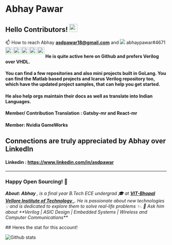 # Abhay Pawar
 

## Hello Contributors! <img src="https://raw.githubusercontent.com/iampavangandhi/iampavangandhi/master/gifs/Hi.gif" width="25px"></h2>

📫 How to reach Abhay **asdpawar18@gmail.com** and <img src="https://img.shields.io/badge/discord-%237289DA.svg?&style=for-the-badge&logo=discord&logoColor=white"/> abhaypawar#4671
<a href="https://github.com/abhaypawar" target="_blank">
  <img align="left" alt="Abhay's Github" width="22px" src="https://cdn.jsdelivr.net/npm/simple-icons@v3/icons/github.svg" />
</a>
<a href="https://instagram.com/asdpawar/" target="_blank">
  <img align="left" alt="Abhay's Instagram" width="22px" src="https://cdn.jsdelivr.net/npm/simple-icons@v3/icons/instagram.svg" />
</a>
<a href="https://twitter.com/asdpawar" target="_blank">
  <img align="left" alt="Abhay's Twitter" width="22px" src="https://cdn.jsdelivr.net/npm/simple-icons@v3/icons/twitter.svg" />
</a>
<a href="https://www.linkedin.com/in/asdpawar/" target="_blank">
  <img align="left" alt="Abhay's Linkdein" width="22px" src="https://cdn.jsdelivr.net/npm/simple-icons@v3/icons/linkedin.svg" />
</a>
<a href="https://github.com/asdpawar" target="_blank">
  <img align="left" alt="Abhay's Github" width="22px" src="https://cdn.jsdelivr.net/npm/simple-icons@v3/icons/github.svg" />
</a>
<br />

#### He is quite active here on Github and prefers Verilog over VHDL.
#### You can find a few repositories and also mini projects built in GoLang. You can find the Matlab based projects and Icarus Verilog repository too, which have the updated project samples, that can help you get started. 

#### He also help orgs maintain their docs as well as translate into Indian Languages.
#### Member/ Contribution Translation : Gatsby-mr and React-mr
#### Member: Nvidia GameWorks
Connections are truly appreciated by Abhay over LinkedIn
----
#### Linkedin : https://www.linkedin.com/in/asdpawar
----

### Happy Open Sourcing! 🤩
<p>
 <i> <b> About: </b> <b> Abhay </b>, is a final year B.Tech ECE undergrad 🎓 at <a href="https://www.vitbhopal.ac.in/" target="_blank"> <b> VIT-Bhopal Vellore Institute of Technology </b>,</a>. 
  He is passionate about new technologies 💡 and is dedicated to explore them to solve real-life problems ✨.
  💬 Ask him about **Verilog | ASIC Design | Embedded Systems | Wireless and Computer Communications**
 </i>
</p>
##  Heres the stat for this account!

![Github stats](https://github-readme-stats.vercel.app/api?username=abhaypawar&count_private=true&show_icons=true&title_color=333&icon_color=333)

